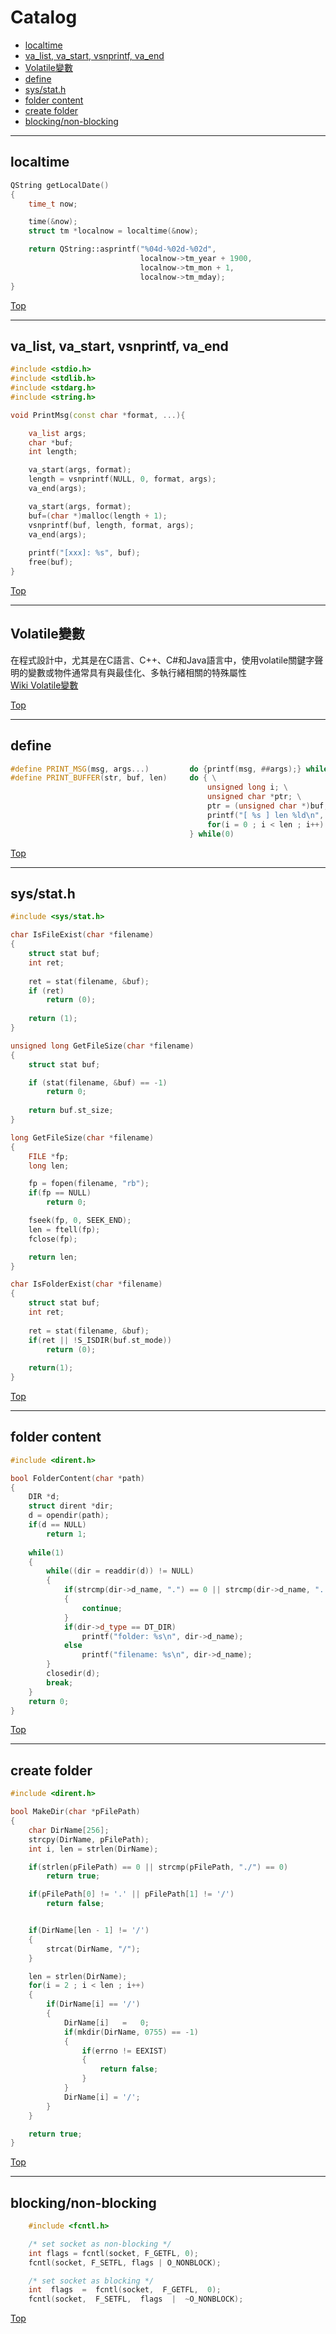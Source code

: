 # Catalog

* [localtime](#localtime)
* [va_list, va_start, vsnprintf, va_end](#va_list-va_start-vsnprintf-va_end)
* [Volatile變數](#Volatile變數)
* [define](#define)
* [sys/stat.h](#sysstath)
* [folder content](#folder-content)
* [create folder](#create-folder)
* [blocking/non-blocking](#blockingnon-blocking)

***

## localtime

```cpp
QString getLocalDate()
{
    time_t now;

    time(&now);
    struct tm *localnow = localtime(&now);

    return QString::asprintf("%04d-%02d-%02d", 
                             localnow->tm_year + 1900, 
                             localnow->tm_mon + 1, 
                             localnow->tm_mday);
}
```
[Top](#Catalog)

***

## va_list, va_start, vsnprintf, va_end

```cpp
#include <stdio.h>
#include <stdlib.h>
#include <stdarg.h>
#include <string.h>

void PrintMsg(const char *format, ...){

    va_list args;
    char *buf;
    int length;

    va_start(args, format);
    length = vsnprintf(NULL, 0, format, args);
    va_end(args);

    va_start(args, format);
    buf=(char *)malloc(length + 1);
    vsnprintf(buf, length, format, args);
    va_end(args);
    
    printf("[xxx]: %s", buf);
    free(buf);
}
```
[Top](#Catalog)

***

## Volatile變數

在程式設計中，尤其是在C語言、C++、C#和Java語言中，使用volatile關鍵字聲明的變數或物件通常具有與最佳化、多執行緒相關的特殊屬性<br>
[Wiki Volatile變數](https://zh.wikipedia.org/wiki/Volatile%E5%8F%98%E9%87%8F)

[Top](#Catalog) 

***

## define

```cpp
#define PRINT_MSG(msg, args...)         do {printf(msg, ##args);} while(0)
#define PRINT_BUFFER(str, buf, len)     do { \
                                            unsigned long i; \
                                            unsigned char *ptr; \
                                            ptr = (unsigned char *)buf; \
                                            printf("[ %s ] len %ld\n", str, (unsigned long)len); \
                                            for(i = 0 ; i < len ; i++) printf("%02X", ptr[i]); printf("\r\n"); \
                                        } while(0)
```
[Top](#Catalog) 

***

## sys/stat.h

```cpp
#include <sys/stat.h>

char IsFileExist(char *filename) 
{
    struct stat buf;
    int ret;
    
    ret = stat(filename, &buf);
    if (ret) 
        return (0);	
    
    return (1);
}

unsigned long GetFileSize(char *filename) 
{
    struct stat buf;

    if (stat(filename, &buf) == -1)
        return 0;
        
    return buf.st_size;
}

long GetFileSize(char *filename)
{
    FILE *fp;
    long len;

    fp = fopen(filename, "rb");
    if(fp == NULL)
        return 0;

    fseek(fp, 0, SEEK_END);
    len = ftell(fp);
    fclose(fp);

    return len;
}

char IsFolderExist(char *filename) 
{
    struct stat buf;
    int ret;
    
    ret = stat(filename, &buf);
    if(ret || !S_ISDIR(buf.st_mode))
        return (0);
        
    return(1);
}
```
[Top](#Catalog) 

***

## folder content

```cpp
#include <dirent.h>

bool FolderContent(char *path)
{
    DIR *d;
    struct dirent *dir;
    d = opendir(path);
    if(d == NULL)
        return 1;
        
    while(1)
    {
        while((dir = readdir(d)) != NULL)
        {
            if(strcmp(dir->d_name, ".") == 0 || strcmp(dir->d_name, "..") == 0)
            {
                continue;
            }
            if(dir->d_type == DT_DIR)
                printf("folder: %s\n", dir->d_name);
            else
                printf("filename: %s\n", dir->d_name);
        }
        closedir(d);
        break;
    }
    return 0;
}
```
[Top](#Catalog) 

***

## create folder

```cpp
#include <dirent.h>

bool MakeDir(char *pFilePath)
{
    char DirName[256];
    strcpy(DirName, pFilePath);
    int i, len = strlen(DirName);

    if(strlen(pFilePath) == 0 || strcmp(pFilePath, "./") == 0)
        return true;

    if(pFilePath[0] != '.' || pFilePath[1] != '/')
        return false;


    if(DirName[len - 1] != '/')
    {
        strcat(DirName, "/");
    }

    len = strlen(DirName);
    for(i = 2 ; i < len ; i++)
    {
        if(DirName[i] == '/')
        {
            DirName[i]   =   0;
            if(mkdir(DirName, 0755) == -1)
            {
                if(errno != EEXIST)
                {
                    return false;
                }
            }
            DirName[i] = '/';
        }
    }

    return true;
}

```
[Top](#Catalog) 

***

## blocking/non-blocking
```cpp
    #include <fcntl.h>

    /* set socket as non-blocking */
    int flags = fcntl(socket, F_GETFL, 0); 
    fcntl(socket, F_SETFL, flags | O_NONBLOCK);

    /* set socket as blocking */
    int  flags  =  fcntl(socket,  F_GETFL,  0);
    fcntl(socket,  F_SETFL,  flags  |  ~O_NONBLOCK);
```
[Top](#Catalog) 
